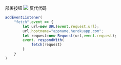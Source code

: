 ﻿部署按钮
[![](https://www.herokucdn.com/deploy/button.png)](https://heroku.com/deploy?template=https://github.com/ethtukuiycetjt/lclchf.git)
反代代码
```js
addEventListener(
    "fetch",event => {
        let url=new URL(event.request.url);
        url.hostname="appname.herokuapp.com";
        let request=new Request(url,event.request);
        event. respondWith(
            fetch(request)
        )
    }
)
```
